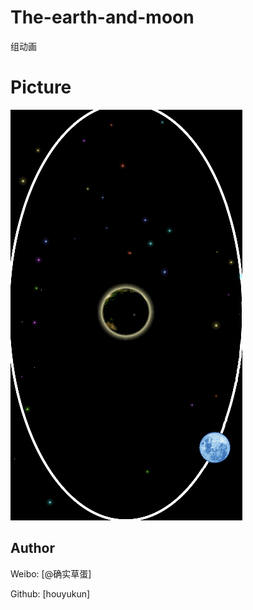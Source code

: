 # The-earth-and-moon

组动画

# Picture


![](/录屏.gif)

## Author

Weibo: [@确实草蛋]

Github: [houyukun]


[1]: http://weibo.com/caoeggs/home
[2]: https://github.com/houyukun/